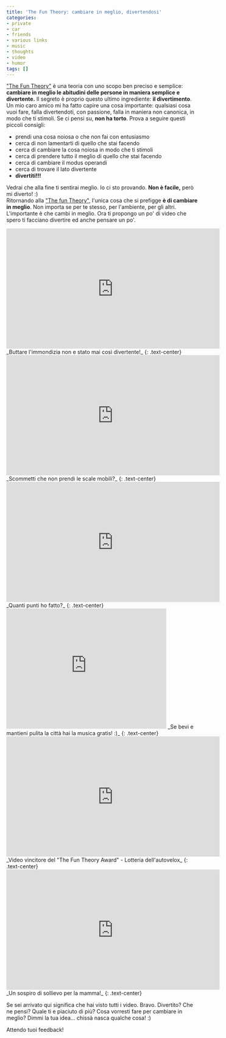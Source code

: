```yaml
---
title: 'The Fun Theory: cambiare in meglio, divertendosi'
categories:
- private
- car
- friends
- various links
- music
- thoughts
- video
- humor
tags: []
---
```

["The Fun Theory"](http://www.thefuntheory.com/) è una teoria con uno scopo
ben preciso e semplice: **cambiare in meglio le abitudini delle persone in
maniera semplice e divertente.** Il segreto è proprio questo ultimo
ingrediente: **il divertimento**. Un mio caro amico mi ha fatto capire una
cosa importante: qualsiasi cosa vuoi fare, falla divertendoti, con passione,
falla in maniera non canonica, in modo che ti stimoli. Se ci pensi su, **non
ha torto**. Prova a seguire questi piccoli consigli:

  * prendi una cosa noiosa o che non fai con entusiasmo
  * cerca di non lamentarti di quello che stai facendo
  * cerca di cambiare la cosa noiosa in modo che ti stimoli
  * cerca di prendere tutto il meglio di quello che stai facendo
  * cerca di cambiare il modus operandi
  * cerca di trovare il lato divertente
  * **divertiti!!!**

Vedrai che alla fine ti sentirai meglio. Io ci sto provando. **Non è facile,**
però mi diverto! :)  
Ritornando alla ["The fun Theory"](http://www.thefuntheory.com/), l'unica cosa
che si prefigge **è di cambiare in meglio**. Non importa se per te stesso, per
l'ambiente, per gli altri. L'importante è che cambi in meglio. Ora ti propongo
un po' di video che spero ti facciano divertire ed anche pensare un po'.

<iframe width="560" height="315" src="https://www.youtube.com/embed/cbEKAwCoCKw" frameborder="0" allowfullscreen></iframe>
_Buttare l'immondizia non e stato mai così divertente!_
{: .text-center}

<iframe width="560" height="315" src="https://www.youtube.com/embed/2lXh2n0aPyw" frameborder="0" allowfullscreen></iframe>  
_Scommetti che non prendi le scale mobili?_
{: .text-center}

<iframe width="560" height="315" src="https://www.youtube.com/embed/zSiHjMU-MUo" frameborder="0" allowfullscreen></iframe>
_Quanti punti ho fatto?_
{: .text-center}
  
<iframe width="420" height="315" src="https://www.youtube.com/embed/tRfUcPyjzuI" frameborder="0" allowfullscreen></iframe>
_Se bevi e mantieni pulita la città hai la musica gratis! :)_
{: .text-center}
  
<iframe width="560" height="315" src="https://www.youtube.com/embed/KcaKocRXCB4" frameborder="0" allowfullscreen></iframe>
_Video vincitore del "The Fun Theory Award" - Lotteria dell'autovelox_
{: .text-center}
  
<iframe width="560" height="315" src="https://www.youtube.com/embed/vWG6IWgX0Q8" frameborder="0" allowfullscreen></iframe>
_Un sospiro di sollievo per la mamma!_
{: .text-center}

Se sei arrivato qui significa che hai visto tutti i video. Bravo. Divertito?
Che ne pensi? Quale ti e piaciuto di più? Cosa vorresti fare per cambiare in
meglio? Dimmi la tua idea... chissà nasca qualche cosa! :)

Attendo tuoi feedback!

